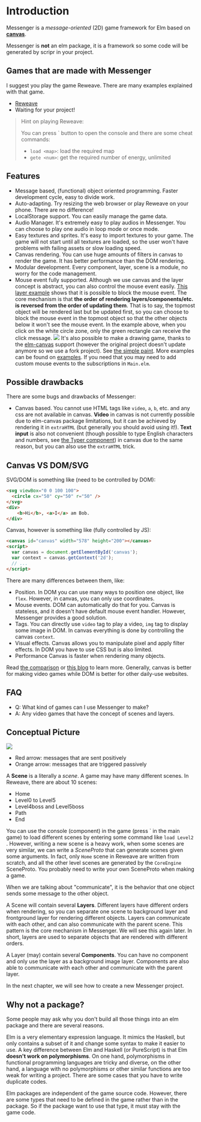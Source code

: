 # Introduction

Messenger is a *message-oriented* (2D) game framework for Elm based on **[canvas](https://developer.mozilla.org/en-US/docs/Web/API/Canvas_API)**.

Messenger is **not** an elm package, it is a framework so some code will be generated by scripr in your project.

## Games that are made with Messenger

I suggest you play the game Reweave. There are many examples explained with that game.

- [Reweave](https://focs.ji.sjtu.edu.cn/silverfocs/demo/2022/p2team01/)
- Waiting for your project!

> Hint on playing Reweave:
>
> You can press ` button to open the console and there are some cheat commands:
>
> - `load <map>`: load the required map
> - `gete <num>`: get the required number of energy, unlimited

## Features

- Message based, (functional) object oriented programming.
  Faster development cycle, easy to divide work.
- Auto-adapting.
  Try resizing the web browser or play Reweave on your phone. There are no difference!
- LocalStorage support.
  You can easily manage the game data.
- Audio Manager.
  It's extremely easy to play audios in Messenger. You can choose to play one audio in loop mode or once mode.
- Easy textures and sprites.
  It's easy to import textures to your game. The game will not start until all textures are loaded, so the user won't have problems with failing assets or slow loading speed.
- Canvas rendering.
  You can use huge amounts of filters in canvas to render the game. It has better performance than the DOM rendering.
- Modular development.
  Every component, layer, scene is a module, no worry for the code management.
- Mouse event fully supported.
  Although we use canvas and the layer concept is abstract, you can also control the mouse event easily. [This layer example](https://github.com/linsyking/messenger-examples/tree/main/layers) shows that it is possible to block the mouse event. The core mechanism is that **the order of rendering layers/components/etc. is reversed from the order of updating them**. That is to say, the topmost object will be rendered last but be updated first, so you can choose to block the mouse event in the topmost object so that the other objects below it won't see the mouse event. In the example above, when you click on the white circle zone, only the green rectangle can receive the click message.
  ![](imgs/layer.png)
  It's also possible to make a drawing game, thanks to the [elm-canvas](https://github.com/joakin/elm-canvas/tree/5.0.0) support (however the original project doesn't update anymore so we use a fork project). See [the simple paint](https://chimeces.com/elm-canvas/drawing.html). More examples can be found on [examples](https://chimeces.com/elm-canvas/). If you need that you may need to add custom mouse events to the subscriptions in `Main.elm`.

## Possible drawbacks

There are some bugs and drawbacks of Messenger:

- Canvas based.
  You cannot use HTML tags like `video`, `a`, `b`, etc. and any css are not available in canvas. **Video** in canvas is not currently possible due to elm-canvas package limitations, but it can be achieved by rendering it in `extraHTML` (but generally you should avoid using it!). **Text input** is also not convenient (though possible to type English characters and numbers, see [the Typer component](https://github.com/linsyking/messenger-examples/tree/main/components)) in canvas due to the same reason, but you can also use the `extraHTML` trick.

## Canvas VS DOM/SVG

SVG/DOM is something like (need to be controlled by DOM):

```html
<svg viewBox="0 0 100 100">
  <circle cx="50" cy="50" r="50" />
</svg>
<div>
    <b>Hi</b>, <a>I</a> am Bob.
</div>
```

Canvas, however is something like (fully controlled by JS):

```html
<canvas id="canvas" width="578" height="200"></canvas>
<script>
  var canvas = document.getElementById('canvas');
  var context = canvas.getContext('2d');
  // ...
</script>
```

There are many differences between them, like:

- Position.
  In DOM you can use many ways to position one object, like `flex`. However, in canvas, you can only use coordinates.
- Mouse events.
  DOM can automatically do that for you. Canvas is stateless, and it doesn't have default mouse event handler. However, Messenger provides a good solution.
- Tags.
  You can directly use `video` tag to play a video, `img` tag to display some image in DOM. In canvas everything is done by controlling the canvas `context`.
- Visual effects.
  Canvas allows you to manipulate pixel and apply filter effects. In DOM you have to use CSS but is also limited.
- Performance
  Canvas is faster when rendering many objects.

Read [the comparison](https://www.kirupa.com/html5/dom_vs_canvas.htm) or [this blog](https://blog.logrocket.com/when-to-use-html5s-canvas) to learn more. Generally, canvas is better for making video games while DOM is better for other daily-use websites.

## FAQ

- Q: What kind of games can I use Messenger to make?
- A: Any video games that have the concept of scenes and layers.

## Conceptual Picture

![](imgs/concept.png)

- Red arrow: messages that are sent positively
- Orange arrow: messages that are triggered passively

A **Scene** is a literally a *scene*. A game may have many different scenes. In Reweave, there are about 10 scenes:

- Home
- Level0 to Level5
- Level4boss and Level5boss
- Path
- End

You can use the console (component) in the game (press \` in the main game) to load different scenes by entering some command like `load Level2 `. However, writing a new scene is a heavy work, when some scenes are very similar, we can write a *SceneProto* that can generate scenes given some arguments. In fact, only `Home` scene in Reweave are written from scratch, and all the other level scenes are generated by the `CoreEngine` SceneProto. You probably need to write your own SceneProto when making a game.

When we are talking about "communicate", it is the behavior that one object sends some message to the other object.

A Scene will contain several **Layers**. Different layers have different orders when rendering, so you can separate one scene to background layer and frontground layer for rendering different objects. Layers can communicate with each other, and can also communicate with the parent scene. This pattern is the core mechanism in Messenger. We will see this again later. In short, layers are used to separate objects that are rendered with different orders.

A Layer (may) contain several **Components**. You can have no component and only use the layer as a background image layer. Components are also able to communicate with each other and communicate with the parent layer.

In the next chapter, we will see how to create a new Messenger project.

## Why not a package?

Some people may ask why you don't build all those things into an elm package and there are several reasons.

Elm is a very elementary expression language. It mimics the Haskell, but only contains a subset of it and change some syntax to make it easier to use. A key difference between Elm and Haskell (or PureScript) is that Elm **doesn't work on polymorphisms**. On one hand, polymorphisms in functional programming languages are tricky and diverse, on the other hand, a language with no polymorphisms or other similar functions are too weak for writing a project. There are some cases that you have to write duplicate codes.

Elm packages are independent of the game source code. However, there are some types that need to be defined in the game rather than in the package. So if the package want to use that type, it must stay with the game code.

